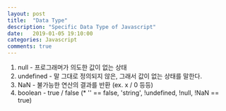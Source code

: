 ```yaml
---
layout: post
title:  "Data Type"
description: "Specific Data Type of Javascript"
date:   2019-01-05 19:10:00
categories: Javascript
comments: true
---
```

1. null - 프로그래머가 의도한 값이 없는 상태
2. undefined - 말 그대로 정의되지 않은, 그래서 값이 없는 상태를 말한다.
3. NaN - 불가능한 연산의 결과를 반환 (ex. x / 0 등등)
4. boolean - true / false (* '' == false, 'string', !undefined, !null, !NaN == true)